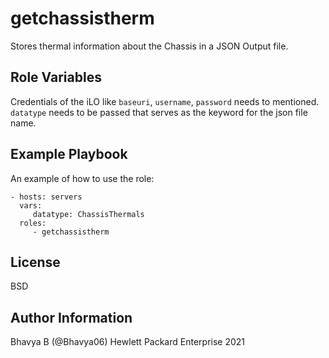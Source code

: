 getchassistherm
=========

Stores thermal information about the Chassis in a JSON Output file.

Role Variables
--------------

Credentials of the iLO like `baseuri`, `username`, `password` needs to mentioned. `datatype` needs to be passed that serves as the keyword for the json file name.

Example Playbook
----------------

An example of how to use the role: 

    - hosts: servers
      vars:
         datatype: ChassisThermals
      roles:
         - getchassistherm

License
-------

BSD

Author Information
------------------

Bhavya B (@Bhavya06) Hewlett Packard Enterprise 2021 
